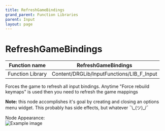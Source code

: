 ```yaml
---
title: RefreshGameBindings
grand_parent: Function Libraries
parent: Input
layout: page
---
```


# RefreshGameBindings

| Function name | RefreshGameBindings |
| --- | --- |
| Function Library | Content/DRGLib/InputFunctions/LIB_F_Input |

Forces the game to refresh all input bindings. Anytime "Force rebuild keymaps" is used then you need to refresh the game mappings

**Note:** this node accomplishes it's goal by creating and closing an options menu widget. This probably has side effects, but whatever ¯\\\_(ツ)\_/¯

Node Appearance:  
![Example image](/DRGLib/Media/FullDocs/FunctionLibs/Input/RefreshGameBindingsImage.png)
